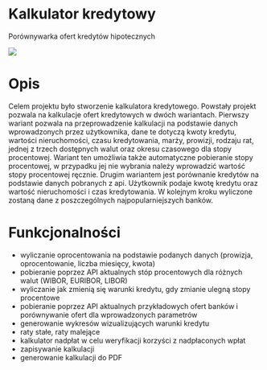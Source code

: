 # Kalkulator kredytowy

Porównywarka ofert kredytów hipotecznych

![](http://www.ideapractices.org/wp-content/uploads/2013/01/Credit-Union-logo1.jpg)

# Opis

Celem projektu było stworzenie kalkulatora kredytowego. Powstały projekt pozwala na kalkulacje ofert kredytowych w dwóch wariantach. Pierwszy wariant pozwala na przeprowadzenie kalkulacji na podstawie danych wprowadzonych przez użytkownika, dane te dotyczą kwoty kredytu, wartości nieruchomości, czasu kredytowania, marży, prowizji, rodzaju rat, jednej z trzech dostępnych walut oraz okresu czasowego dla stopy procentowej. Wariant ten umożliwia także automatyczne pobieranie stopy procentowej, w przypadku jej nie wybrania należy wprowadzić wartość stopy procentowej ręcznie. Drugim wariantem jest porównanie kredytów na podstawie danych pobranych z api. Użytkownik podaje kwotę kredytu oraz wartość nieruchomości i czas kredytowania. W kolejnym kroku wyliczone zostaną dane z poszczególnych najpopularniejszych banków.

# Funkcjonalności

- wyliczanie oprocentowania na podstawie podanych danych (prowizja, oprocentowanie, liczba miesięcy, kwota)
- pobieranie poprzez API aktualnych stóp procentowych dla różnych walut (WIBOR, EURIBOR, LIBOR)
- wyliczanie jak zmienią się warunki kredytu, gdy zmianie ulegną stopy procentowe
- pobieranie poprzez API aktualnych przykładowych ofert banków i porównywanie ofert dla wprowadzonych parametrów
- generowanie wykresów wizualizujących warunki kredytu
- raty stałe, raty malejące
- kalkulator nadpłat w celu weryfikacji korzyści z nadpłaconych wpłat
- zapisywanie kalkulacji
- generowanie kalkulacji do PDF

